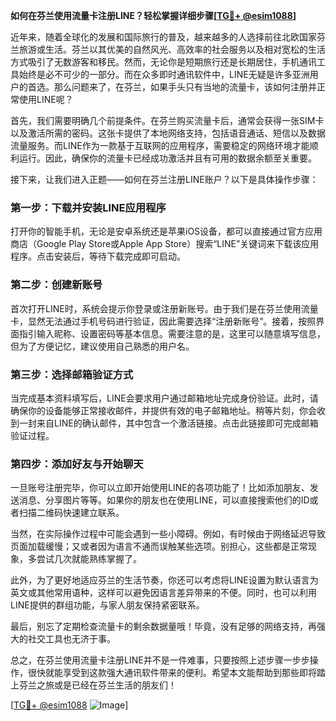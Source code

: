 **如何在芬兰使用流量卡注册LINE？轻松掌握详细步骤[[TG💪+ @esim1088](https://t.me/s/esim1088)]**

近年来，随着全球化的发展和国际旅行的普及，越来越多的人选择前往北欧国家芬兰旅游或生活。芬兰以其优美的自然风光、高效率的社会服务以及相对宽松的生活方式吸引了无数游客和移民。然而，无论你是短期旅行还是长期居住，手机通讯工具始终是必不可少的一部分。而在众多即时通讯软件中，LINE无疑是许多亚洲用户的首选。那么问题来了，在芬兰，如果手头只有当地的流量卡，该如何注册并正常使用LINE呢？

首先，我们需要明确几个前提条件。在芬兰购买流量卡后，通常会获得一张SIM卡以及激活所需的密码。这张卡提供了本地网络支持，包括语音通话、短信以及数据流量服务。而LINE作为一款基于互联网的应用程序，需要稳定的网络环境才能顺利运行。因此，确保你的流量卡已经成功激活并且有可用的数据余额至关重要。

接下来，让我们进入正题——如何在芬兰注册LINE账户？以下是具体操作步骤：

### 第一步：下载并安装LINE应用程序

打开你的智能手机，无论是安卓系统还是苹果iOS设备，都可以直接通过官方应用商店（Google Play Store或Apple App Store）搜索“LINE”关键词来下载该应用程序。点击安装后，等待下载完成即可启动。

### 第二步：创建新账号

首次打开LINE时，系统会提示你登录或注册新账号。由于我们是在芬兰使用流量卡，显然无法通过手机号码进行验证，因此需要选择“注册新账号”。接着，按照界面指引输入昵称、设置密码等基本信息。需要注意的是，这里可以随意填写信息，但为了方便记忆，建议使用自己熟悉的用户名。

### 第三步：选择邮箱验证方式

当完成基本资料填写后，LINE会要求用户通过邮箱地址完成身份验证。此时，请确保你的设备能够正常接收邮件，并提供有效的电子邮箱地址。稍等片刻，你会收到一封来自LINE的确认邮件，其中包含一个激活链接。点击此链接即可完成邮箱验证过程。

### 第四步：添加好友与开始聊天

一旦账号注册完毕，你可以立即开始使用LINE的各项功能了！比如添加朋友、发送消息、分享图片等等。如果你的朋友也在使用LINE，可以直接搜索他们的ID或者扫描二维码快速建立联系。

当然，在实际操作过程中可能会遇到一些小障碍。例如，有时候由于网络延迟导致页面加载缓慢；又或者因为语言不通而误触某些选项。别担心，这些都是正常现象，多尝试几次就能熟练掌握了。

此外，为了更好地适应芬兰的生活节奏，你还可以考虑将LINE设置为默认语言为英文或其他常用语种，这样可以避免因语言差异带来的不便。同时，也可以利用LINE提供的群组功能，与家人朋友保持紧密联系。

最后，别忘了定期检查流量卡的剩余数据量哦！毕竟，没有足够的网络支持，再强大的社交工具也无济于事。

总之，在芬兰使用流量卡注册LINE并不是一件难事，只要按照上述步骤一步步操作，很快就能享受到这款强大通讯软件带来的便利。希望本文能帮助到那些即将踏上芬兰之旅或是已经在芬兰生活的朋友们！

[[TG💪+ @esim1088](https://t.me/s/esim1088) ![Image](https://i.postimg.cc/4NQfJmqS/Snipaste-2025-05-13-00-14-12.png)]